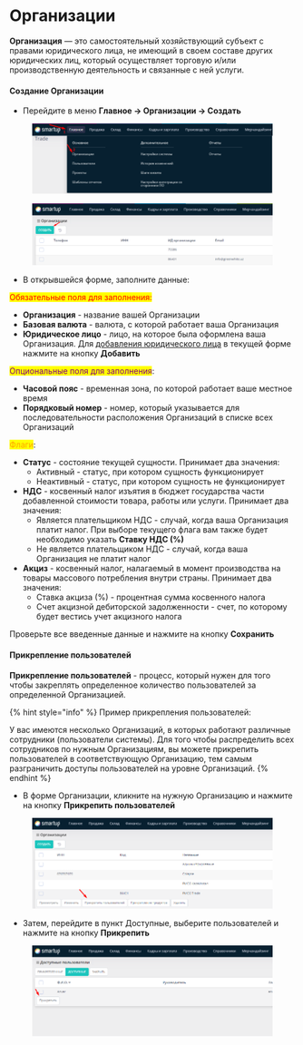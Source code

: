 # Организации

**Организация** — это самостоятельный хозяйствующий субъект с правами юридического лица, не имеющий в своем составе других юридических лиц, который осуществляет торговую и/или производственную деятельность и связанные с ней услуги.

#### Создание Организации

* Перейдите в меню **Главное -> Организации -> Создать**

<figure><img src="../../../.gitbook/assets/image (14).png" alt=""><figcaption></figcaption></figure>

<figure><img src="../../../.gitbook/assets/image (17) (1).png" alt=""><figcaption></figcaption></figure>

* В открывшейся форме, заполните данные:

<mark style="color:red;">Обязательные поля для заполнения:</mark>

* **Организация** - название вашей Организации
* **Базовая валюта** - валюта, с которой работает ваша Организация
* **Юридическое лицо** - лицо, на которое была оформлена ваша Организация. Для [добавления юридического лица](../../spravochniki/osnovnoe/yuridicheskie-lica.md) в текущей форме нажмите на кнопку **Добавить**

<mark style="color:purple;">Опциональные поля для заполнения</mark>:

* **Часовой пояс** - временная зона, по которой работает ваше местное время
* **Порядковый номер** - номер, который указывается для последовательности расположения Организаций в списке всех Организаций

<mark style="color:orange;">Флаги</mark>:

* **Статус** - состояние текущей сущности. Принимает два значения:&#x20;
  * Активный - статус, при котором сущность функционирует
  * Неактивный - статус, при котором сущность не функционирует
* **НДС** - косвенный налог изъятия в бюджет государства части добавленной стоимости товара, работы или услуги. Принимает два значения:
  * Является плательщиком НДС - случай, когда ваша Организация платит налог. При выборе текущего флага вам также будет необходимо указать **Ставку НДС (%)**
  * Не является плательщиком НДС - случай, когда ваша Организация не платит налог
* **Акциз** - косвенный налог, налагаемый в момент производства на товары массового потребления внутри страны. Принимает два значения:&#x20;
  * Ставка акциза (%) - процентная сумма косвенного налога
  * Счет акцизной дебиторской задолженности - счет, по которому будет вестись учет акцизного налога

Проверьте все введенные данные и нажмите на кнопку **Сохранить**

#### Прикрепление пользователей

**Прикрепление пользователей** -  процесс, который нужен для того чтобы закреплять определенное количество пользователей за определенной Организацией.

{% hint style="info" %}
Пример прикрепления пользователей:

У вас имеются несколько Организаций, в которых работают различные сотрудники (пользователи системы). Для того чтобы распределить всех сотрудников по нужным Организациям, вы можете прикрепить пользователей в соответствующую Организацию, тем самым разграничить доступы пользователей на уровне Организаций.
{% endhint %}

* В форме Организации, кликните на нужную Организацию и нажмите на кнопку **Прикрепить пользователей**

<figure><img src="../../../.gitbook/assets/image (29).png" alt=""><figcaption></figcaption></figure>

* Затем, перейдите в пункт Доступные, выберите пользователей и нажмите на кнопку **Прикрепить**

<figure><img src="../../../.gitbook/assets/image (80).png" alt=""><figcaption></figcaption></figure>

